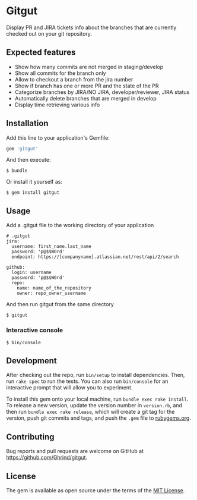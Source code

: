 # Gitgut

Display PR and JIRA tickets info about the branches that are currently checked out on your git repository.

## Expected features

* Show how many commits are not merged in staging/develop
* Show all commits for the branch only
* Allow to checkout a branch from the jira number
* Show if branch has one or more PR and the state of the PR
* Categorize branches by JIRA/NO JIRA, developer/reviewer, JIRA status
* Automatically delete branches that are merged in develop
* Display time retrieving various info

## Installation

Add this line to your application's Gemfile:

```ruby
gem 'gitgut'
```

And then execute:

    $ bundle

Or install it yourself as:

    $ gem install gitgut

## Usage

Add a .gitgut file to the working directory of your application

    # .gitgut
    jira:
      username: first_name.last_name
      password: 'p@$$W0rd'
      endpoint: https://[companyname].atlassian.net/rest/api/2/search

    github:
      login: username
      password: 'p@$$W0rd'
      repo:
        name: name_of_the_repository
        owner: repo_owner_username

And then run gitgut from the same directory

    $ gitgut

### Interactive console

    $ bin/console

## Development

After checking out the repo, run `bin/setup` to install dependencies. Then, run `rake spec` to run the tests. You can also run `bin/console` for an interactive prompt that will allow you to experiment.

To install this gem onto your local machine, run `bundle exec rake install`. To release a new version, update the version number in `version.rb`, and then run `bundle exec rake release`, which will create a git tag for the version, push git commits and tags, and push the `.gem` file to [rubygems.org](https://rubygems.org).

## Contributing

Bug reports and pull requests are welcome on GitHub at https://github.com/Ghrind/gitgut.


## License

The gem is available as open source under the terms of the [MIT License](http://opensource.org/licenses/MIT).

